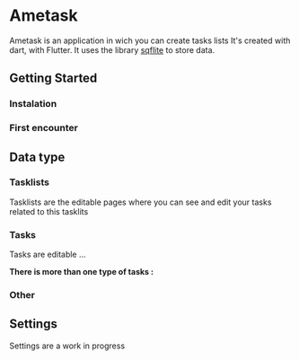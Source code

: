 # Ametask

Ametask is an application in wich you can create tasks lists
It's created with dart, with Flutter. It uses the library [sqflite](https://pub.dev/packages/sqflite) to store data.

## Getting Started
### Instalation

### First encounter

## Data type
### Tasklists
Tasklists are the editable pages where you can see and edit your tasks related to this tasklits
### Tasks
Tasks are editable
...

**There is more than one type of tasks :**
### Other

## Settings

Settings are a work in progress
